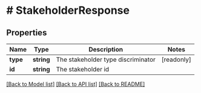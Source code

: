 # # StakeholderResponse

## Properties

Name | Type | Description | Notes
------------ | ------------- | ------------- | -------------
**type** | **string** | The stakeholder type discriminator | [readonly]
**id** | **string** | The stakeholder id |

[[Back to Model list]](../../README.md#models) [[Back to API list]](../../README.md#endpoints) [[Back to README]](../../README.md)
